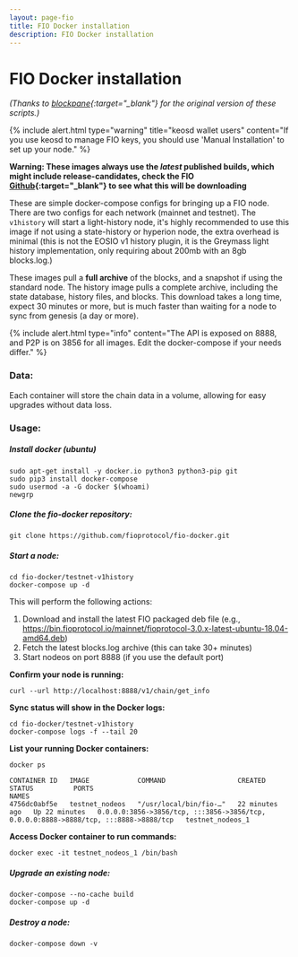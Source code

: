 ```yaml
---
layout: page-fio
title: FIO Docker installation
description: FIO Docker installation
---
```


# FIO Docker installation

*(Thanks to [blockpane](https://github.com/blockpane){:target="_blank"} for the original version of these scripts.)*

{% include alert.html type="warning" title="keosd wallet users"  content="If you use keosd to manage FIO keys, you should use 'Manual Installation' to set up your node." %}

**Warning: These images always use the _latest_ published builds, which might include release-candidates, 
check the FIO [Github](https://github.com/fioprotocol/fio/releases){:target="_blank"} to see what this will be downloading**

These are simple docker-compose configs for bringing up a FIO node. There are two configs for each network
(mainnet and testnet). The `v1history` will start a light-history node, it's highly recommended to use this
image if not using a state-history or hyperion node, the extra overhead is minimal (this is not the EOSIO
v1 history plugin, it is the Greymass light history implementation, only requiring about 200mb with an 8gb
blocks.log.)

These images pull a **full archive** of the blocks, and a snapshot if using the standard node. The history image
pulls a complete archive, including the state database, history files, and blocks. This download takes a long
time, expect 30 minutes or more, but is much faster than waiting for a node to sync from genesis (a day or more).

{% include alert.html type="info" content="The API is exposed on 8888, and P2P is on 3856 for all images. Edit the docker-compose if your needs differ." %}

### Data:

Each container will store the chain data in a volume, allowing for easy upgrades without data loss.

### Usage:

##### Install docker (ubuntu)

```
sudo apt-get install -y docker.io python3 python3-pip git
sudo pip3 install docker-compose
sudo usermod -a -G docker $(whoami)
newgrp
```

##### Clone the fio-docker repository:

```
git clone https://github.com/fioprotocol/fio-docker.git
```

##### Start a node:

```
cd fio-docker/testnet-v1history
docker-compose up -d
```

This will perform the following actions:

1. Download and install the latest FIO packaged deb file (e.g., https://bin.fioprotocol.io/mainnet/fioprotocol-3.0.x-latest-ubuntu-18.04-amd64.deb)
2. Fetch the latest blocks.log archive (this can take 30+ minutes)
3. Start nodeos on port 8888 (if you use the default port)


**Confirm your node is running:**

```shell
curl --url http://localhost:8888/v1/chain/get_info
```

**Sync status will show in the Docker logs:**

```shell
cd fio-docker/testnet-v1history
docker-compose logs -f --tail 20
```

**List your running Docker containers:**

```shell
docker ps

CONTAINER ID   IMAGE            COMMAND                  CREATED          STATUS          PORTS                                                                                  NAMES
4756dc0abf5e   testnet_nodeos   "/usr/local/bin/fio-…"   22 minutes ago   Up 22 minutes   0.0.0.0:3856->3856/tcp, :::3856->3856/tcp, 0.0.0.0:8888->8888/tcp, :::8888->8888/tcp   testnet_nodeos_1
```

**Access Docker container to run commands:**

```
docker exec -it testnet_nodeos_1 /bin/bash
```

##### Upgrade an existing node:

```
docker-compose --no-cache build
docker-compose up -d
```

##### Destroy a node:

```
docker-compose down -v
```
